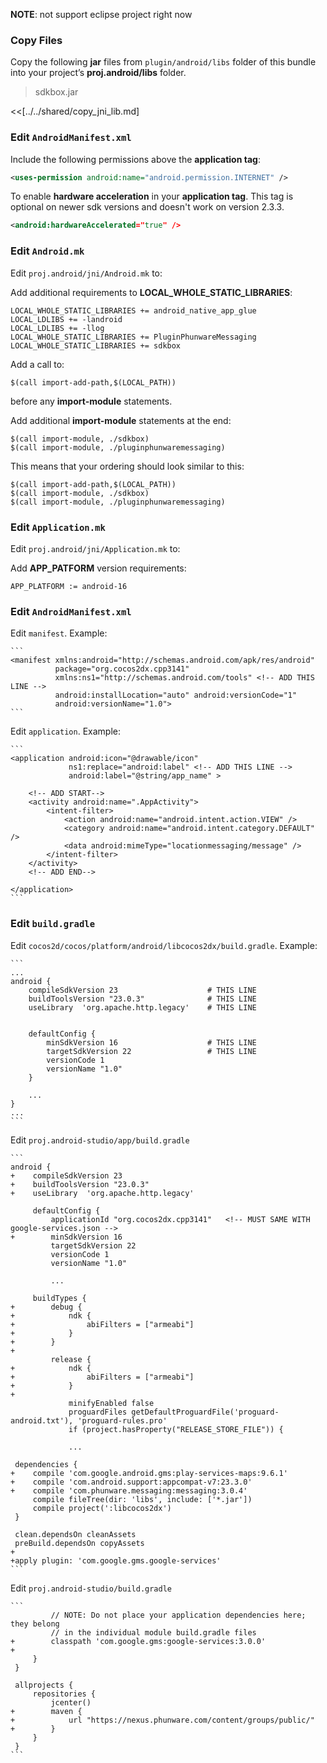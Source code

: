 **NOTE**: not support eclipse project right now

### Copy Files
Copy the following __jar__ files from `plugin/android/libs` folder of this
bundle into your project’s __proj.android/libs__ folder.

> sdkbox.jar


<<[../../shared/copy_jni_lib.md]


### Edit `AndroidManifest.xml`
Include the following permissions above the __application tag__:
```xml
<uses-permission android:name="android.permission.INTERNET" />
```

To enable __hardware acceleration__ in your __application tag__. This tag is
optional on newer sdk versions and doesn't work on version 2.3.3.
```xml
<android:hardwareAccelerated="true" />
```

### Edit `Android.mk`
Edit `proj.android/jni/Android.mk` to:

Add additional requirements to __LOCAL_WHOLE_STATIC_LIBRARIES__:
```
LOCAL_WHOLE_STATIC_LIBRARIES += android_native_app_glue
LOCAL_LDLIBS += -landroid
LOCAL_LDLIBS += -llog
LOCAL_WHOLE_STATIC_LIBRARIES += PluginPhunwareMessaging
LOCAL_WHOLE_STATIC_LIBRARIES += sdkbox
```

Add a call to:
```
$(call import-add-path,$(LOCAL_PATH))
```
before any __import-module__ statements.

Add additional __import-module__ statements at the end:
```
$(call import-module, ./sdkbox)
$(call import-module, ./pluginphunwaremessaging)
```

This means that your ordering should look similar to this:
```
$(call import-add-path,$(LOCAL_PATH))
$(call import-module, ./sdkbox)
$(call import-module, ./pluginphunwaremessaging)
```

### Edit `Application.mk`
Edit `proj.android/jni/Application.mk` to:

Add __APP_PATFORM__ version requirements:
```
APP_PLATFORM := android-16
```

### Edit `AndroidManifest.xml`

Edit `manifest`. Example:

    ```
    <manifest xmlns:android="http://schemas.android.com/apk/res/android"
              package="org.cocos2dx.cpp3141"
              xmlns:ns1="http://schemas.android.com/tools" <!-- ADD THIS LINE -->
              android:installLocation="auto" android:versionCode="1"
              android:versionName="1.0">
    ```

Edit `application`. Example:

    ```
    <application android:icon="@drawable/icon"
                 ns1:replace="android:label" <!-- ADD THIS LINE -->
                 android:label="@string/app_name" >

        <!-- ADD START-->
        <activity android:name=".AppActivity">
            <intent-filter>
                <action android:name="android.intent.action.VIEW" />
                <category android:name="android.intent.category.DEFAULT" />
                <data android:mimeType="locationmessaging/message" />
            </intent-filter>
        </activity>
        <!-- ADD END-->

    </application>
    ```

### Edit `build.gradle`

Edit `cocos2d/cocos/platform/android/libcocos2dx/build.gradle`. Example:

    ```
    ...
    android {
        compileSdkVersion 23                    # THIS LINE
        buildToolsVersion "23.0.3"              # THIS LINE
        useLibrary  'org.apache.http.legacy'    # THIS LINE


        defaultConfig {
            minSdkVersion 16                    # THIS LINE
            targetSdkVersion 22                 # THIS LINE
            versionCode 1
            versionName "1.0"
        }

        ...
    }
    ...
    ```

Edit `proj.android-studio/app/build.gradle`


    ```
    android {
    +    compileSdkVersion 23
    +    buildToolsVersion "23.0.3"
    +    useLibrary  'org.apache.http.legacy'

         defaultConfig {
             applicationId "org.cocos2dx.cpp3141"   <!-- MUST SAME WITH google-services.json -->
    +        minSdkVersion 16
             targetSdkVersion 22
             versionCode 1
             versionName "1.0"

             ...

         buildTypes {
    +        debug {
    +            ndk {
    +                abiFilters = ["armeabi"]
    +            }
    +        }
    +
             release {
    +            ndk {
    +                abiFilters = ["armeabi"]
    +            }
    +
                 minifyEnabled false
                 proguardFiles getDefaultProguardFile('proguard-android.txt'), 'proguard-rules.pro'
                 if (project.hasProperty("RELEASE_STORE_FILE")) {

                 ...

     dependencies {
    +    compile 'com.google.android.gms:play-services-maps:9.6.1'
    +    compile 'com.android.support:appcompat-v7:23.3.0'
    +    compile 'com.phunware.messaging:messaging:3.0.4'
         compile fileTree(dir: 'libs', include: ['*.jar'])
         compile project(':libcocos2dx')
     }

     clean.dependsOn cleanAssets
     preBuild.dependsOn copyAssets
    +
    +apply plugin: 'com.google.gms.google-services'
    ```

Edit `proj.android-studio/build.gradle`

    ```
             // NOTE: Do not place your application dependencies here; they belong
             // in the individual module build.gradle files
    +        classpath 'com.google.gms:google-services:3.0.0'
    +
         }
     }

     allprojects {
         repositories {
             jcenter()
    +        maven {
    +            url "https://nexus.phunware.com/content/groups/public/"
    +        }
         }
     }
    ```
